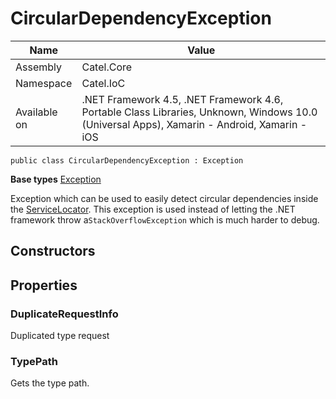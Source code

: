 

# CircularDependencyException

Name|Value
---|---
Assembly|Catel.Core
Namespace|Catel.IoC
Available on|.NET Framework 4.5, .NET Framework 4.6, Portable Class Libraries, Unknown, Windows 10.0 (Universal Apps), Xamarin - Android, Xamarin - iOS

```
public class CircularDependencyException : Exception
```

**Base types**
[Exception]()


Exception which can be used to easily detect circular dependencies inside the [ServiceLocator](#). This exception is used instead of letting the .NET framework throw a`StackOverflowException` which is much harder to debug.



## Constructors

## Properties

### DuplicateRequestInfo

Duplicated type request



### TypePath

Gets the type path.



